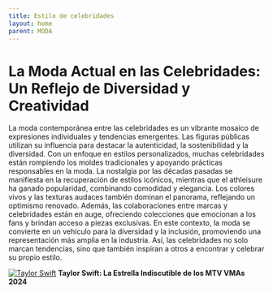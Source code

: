 ```yaml
---
title: Estilo de celebridades
layout: home
parent: MODA
---
```

# La Moda Actual en las Celebridades: Un Reflejo de Diversidad y Creatividad #

La moda contemporánea entre las celebridades es un vibrante mosaico de expresiones individuales y tendencias emergentes. Las figuras públicas utilizan su influencia para destacar la autenticidad, la sostenibilidad y la diversidad. Con un enfoque en estilos personalizados, muchas celebridades están rompiendo los moldes tradicionales y apoyando prácticas responsables en la moda.
La nostalgia por las décadas pasadas se manifiesta en la recuperación de estilos icónicos, mientras que el athleisure ha ganado popularidad, combinando comodidad y elegancia. Los colores vivos y las texturas audaces también dominan el panorama, reflejando un optimismo renovado.
Además, las colaboraciones entre marcas y celebridades están en auge, ofreciendo colecciones que emocionan a los fans y brindan acceso a piezas exclusivas. En este contexto, la moda se convierte en un vehículo para la diversidad y la inclusión, promoviendo una representación más amplia en la industria. Así, las celebridades no solo marcan tendencias, sino que también inspiran a otros a encontrar y celebrar su propio estilo.

[![Taylor Swift](![image](https://github.com/user-attachments/assets/a575d694-d812-4b63-8c57-fcb7acdab981))](articulo-taylor.md)
**Taylor Swift: La Estrella Indiscutible de los MTV VMAs 2024**
